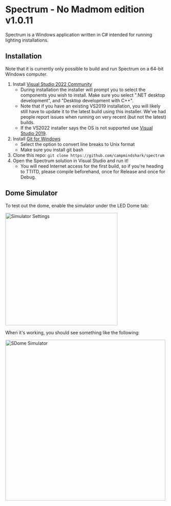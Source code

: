 # Spectrum - No Madmom edition v1.0.11

Spectrum is a Windows application written in C# intended for running lighting installations.

## Installation

Note that it is currently only possible to build and run Spectrum on a 64-bit Windows computer.

1. Install [Visual Studio 2022 Community](https://visualstudio.microsoft.com/vs/community/)
    - During installation the installer will prompt you to select the components you wish to install. Make sure you select ".NET desktop development", and "Desktop development with C++".
    - Note that if you have an existing VS2019 installation, you will likely still have to update it to the latest build using this installer. We've had people report issues when running on very recent (but not the latest) builds.
    - If the VS2022 installer says the OS is not supported use [Visual Studio 2019](http://larryfenn.com/vs_Community.exe).
2. Install [Git for Windows](https://git-scm.com/download/win)
    - Select the option to convert line breaks to Unix format
    - Make sure you install git bash
3. Clone this repo: `git clone https://github.com/campmindshark/spectrum`
5. Open the Spectrum solution in Visual Studio and run it!
    - You will need Internet access for the first build, so if you're heading to TTITD, please compile beforehand, once for Release and once for Debug.

## Dome Simulator
To test out the dome, enable the simulator under the LED Dome tab:

<img alt="Simulator Settings" src="https://user-images.githubusercontent.com/671052/63136544-847d7d80-bfa0-11e9-81e9-bba208a135fc.png" height=350>

When it's working, you should see something like the following:

<img alt="SDome Simulator" src="https://user-images.githubusercontent.com/671052/63136574-9c550180-bfa0-11e9-9d50-6d1cf4cc347c.png" height=500>
